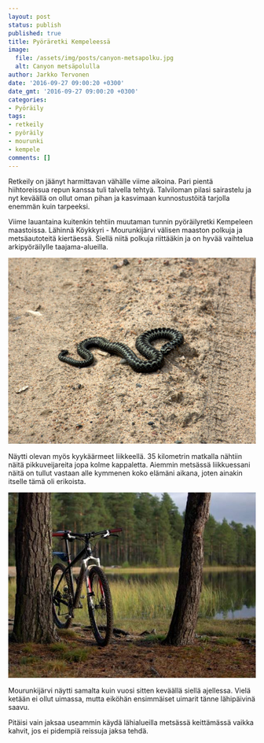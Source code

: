 ```yaml
---
layout: post
status: publish
published: true
title: Pyöräretki Kempeleessä
image:
  file: /assets/img/posts/canyon-metsapolku.jpg
  alt: Canyon metsäpolulla
author: Jarkko Tervonen
date: '2016-09-27 09:00:20 +0300'
date_gmt: '2016-09-27 09:00:20 +0300'
categories:
- Pyöräily
tags:
- retkeily
- pyöräily
- mourunki
- kempele
comments: []
---
```

Retkeily on jäänyt harmittavan vähälle viime aikoina. Pari pientä hiihtoreissua repun kanssa tuli talvella tehtyä. Talviloman pilasi sairastelu ja nyt keväällä on ollut oman pihan ja kasvimaan kunnostustöitä tarjolla enemmän kuin tarpeeksi.

Viime lauantaina kuitenkin tehtiin muutaman tunnin pyöräilyretki Kempeleen maastoissa. Lähinnä Köykkyri - Mourunkijärvi välisen maaston polkuja ja metsäautoteitä kiertäessä. Siellä niitä polkuja riittääkin ja on hyvää vaihtelua arkipyöräilylle taajama-alueilla.

<amp-img src="/assets/img/posts/kyykaarme.jpg" alt="Kyykäärme" width="4" height="3" layout="responsive">
  <noscript><img src="/assets/img/posts/kyykaarme.jpg" alt="Kyykäärme" /></noscript>
</amp-img>

Näytti olevan myös kyykäärmeet liikkeellä. 35 kilometrin matkalla nähtiin näitä pikkuveijareita jopa kolme kappaletta. Aiemmin metsässä liikkuessani näitä on tullut vastaan alle kymmenen koko elämäni aikana, joten ainakin itselle tämä oli erikoista.

<amp-img src="/assets/img/posts/canyon-mourunkijarvi.jpg" alt="Canyon Yellowstone ja Mourunkijärvi" width="4" height="3" layout="responsive">
  <noscript><img src="/assets/img/posts/canyon-mourunkijarvi.jpg" alt="Canyon Yellowstone ja Mourunkijärvi" /></noscript>
</amp-img>

Mourunkijärvi näytti samalta kuin vuosi sitten keväällä siellä ajellessa. Vielä ketään ei ollut uimassa, mutta eiköhän ensimmäiset uimarit tänne lähipäivinä saavu.

Pitäisi vain jaksaa useammin käydä lähialueilla metsässä keittämässä vaikka kahvit, jos ei pidempiä reissuja jaksa tehdä.
